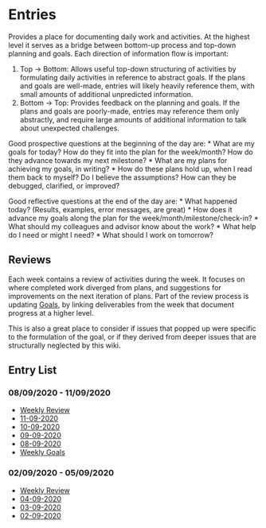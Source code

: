 # Entries

Provides a place for documenting daily work and activities. At the highest
level it serves as a bridge between bottom-up process and top-down planning
and goals. Each direction of information flow is important:
1) Top -> Bottom: Allows useful top-down structuring of activities by
   formulating daily activities in reference to abstract goals. If the plans
   and goals are well-made, entries will likely heavily reference them, with
   small amounts of additional unpredicted information.
2) Bottom -> Top: Provides feedback on the planning and goals. If the plans and
   goals are poorly-made, entries may reference them only abstractly, and
   require large amounts of additional information to talk about unexpected
   challenges.

Good prospective questions at the beginning of the day are:
    * What are my goals for today? How do they fit into the plan for the
      week/month? How do they advance towards my next milestone?
    * What are my plans for achieving my goals, in writing?
    * How do these plans hold up, when I read them back to myself? Do I believe
      the assumptions? How can they be debugged, clarified, or improved?

Good reflective questions at the end of the day are:
    * What happened today? (Results, examples, error messages, are great)
    * How does it advance my goals along the plan for the
      week/month/milestone/check-in?
    * What should my colleagues and advisor know about the work?
    * What help do I need or might I need?
    * What should I work on tomorrow?

## Reviews

Each week contains a review of activities during the week. It focuses on where
completed work diverged from plans, and suggestions for improvements on the
next iteration of plans. Part of the review process is updating [Goals](Goals.md), by
linking deliverables from the week that document progress at a higher level.

This is also a great place to consider if issues that popped up were specific
to the formulation of the goal, or if they derived from deeper issues that are
structurally neglected by this wiki.

## Entry List

### 08/09/2020 - 11/09/2020
* [Weekly Review](review-11-09-2020.md)
* [11-09-2020](11-09-2020.md)
* [10-09-2020](10-09-2020.md)
* [09-09-2020](09-09-2020.md)
* [08-09-2020](08-09-2020.md)
* [Weekly Goals](goals-08-09-2020.md)

### 02/09/2020 - 05/09/2020
* [Weekly Review](review-04-09-2020.md)
* [04-09-2020](04-09-2020.md)
* [03-09-2020](03-09-2020.md)
* [02-09-2020](02-09-2020.md)

